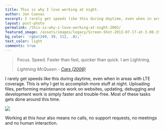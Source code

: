 ```yaml
---
title: This is why I love working at night.
author: Jon Cuevas
excerpt: I rarely get speeds like this during daytime, even when in areas with LTE coverage. This is why I get to accomplish more stuff at night. Uploading files, performing maintenance work on websites, updating, debugging and development work is simply faster and trouble-free. Most of these tasks gets done around this time.
layout: post-photo
permalink: /this-is-why-i-love-working-at-night-2002/
featured_image: /assets/images/legacy/Screen-Shot-2013-07-17-at-3.00.19-AM.png
bg_color: 'rgba(249, 39, 112, .8);'
text_color: light
comments: true
---
```

<blockquote>
<p class="lead">Focus. Speed. Faster than fast, quicker than quick. I am Lightning.</p>	
<cite>Lightning McQueen - <a href="http://www.imdb.com/title/tt0317219/" target="_blank">Cars (2006)</a></cite>
</blockquote>

I rarely get speeds like this during daytime, even when in areas with LTE coverage. This is why I get to accomplish more stuff at night. Uploading files, performing maintenance work on websites, updating, debugging and development work is simply faster and trouble-free. Most of these tasks gets done around this time.

[![](http://www.speedtest.net/result/2840750269.png)][1]

Working at this hour also means no calls, no support requests, no meetings and no human interaction.

 [1]: http://www.speedtest.net/result/2840750269.png